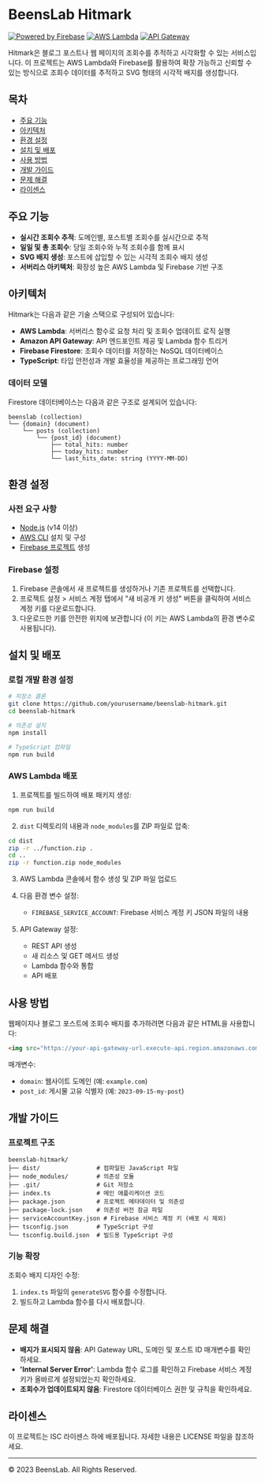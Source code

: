 # BeensLab Hitmark

[![Powered by Firebase](https://img.shields.io/badge/Powered%20by-Firebase-FFCA28?style=flat-square&logo=firebase)](https://firebase.google.com/)
[![AWS Lambda](https://img.shields.io/badge/AWS-Lambda-FF9900?style=flat-square&logo=amazon-aws)](https://aws.amazon.com/lambda/)
[![API Gateway](https://img.shields.io/badge/AWS-API%20Gateway-FF9900?style=flat-square&logo=amazon-aws)](https://aws.amazon.com/api-gateway/)

Hitmark은 블로그 포스트나 웹 페이지의 조회수를 추적하고 시각화할 수 있는 서비스입니다. 이 프로젝트는 AWS Lambda와 Firebase를 활용하여 확장 가능하고 신뢰할 수 있는 방식으로 조회수 데이터를 추적하고 SVG 형태의 시각적 배지를 생성합니다.

## 목차

- [주요 기능](#주요-기능)
- [아키텍처](#아키텍처)
- [환경 설정](#환경-설정)
- [설치 및 배포](#설치-및-배포)
- [사용 방법](#사용-방법)
- [개발 가이드](#개발-가이드)
- [문제 해결](#문제-해결)
- [라이센스](#라이센스)

## 주요 기능

- **실시간 조회수 추적**: 도메인별, 포스트별 조회수를 실시간으로 추적
- **일일 및 총 조회수**: 당일 조회수와 누적 조회수를 함께 표시
- **SVG 배지 생성**: 포스트에 삽입할 수 있는 시각적 조회수 배지 생성
- **서버리스 아키텍처**: 확장성 높은 AWS Lambda 및 Firebase 기반 구조

## 아키텍처

Hitmark는 다음과 같은 기술 스택으로 구성되어 있습니다:

- **AWS Lambda**: 서버리스 함수로 요청 처리 및 조회수 업데이트 로직 실행
- **Amazon API Gateway**: API 엔드포인트 제공 및 Lambda 함수 트리거
- **Firebase Firestore**: 조회수 데이터를 저장하는 NoSQL 데이터베이스
- **TypeScript**: 타입 안전성과 개발 효율성을 제공하는 프로그래밍 언어

### 데이터 모델

Firestore 데이터베이스는 다음과 같은 구조로 설계되어 있습니다:

```
beenslab (collection)
└── {domain} (document)
    └── posts (collection)
        └── {post_id} (document)
            ├── total_hits: number
            ├── today_hits: number
            └── last_hits_date: string (YYYY-MM-DD)
```

## 환경 설정

### 사전 요구 사항

- [Node.js](https://nodejs.org/) (v14 이상)
- [AWS CLI](https://aws.amazon.com/cli/) 설치 및 구성
- [Firebase 프로젝트](https://console.firebase.google.com/) 생성

### Firebase 설정

1. Firebase 콘솔에서 새 프로젝트를 생성하거나 기존 프로젝트를 선택합니다.
2. 프로젝트 설정 > 서비스 계정 탭에서 "새 비공개 키 생성" 버튼을 클릭하여 서비스 계정 키를 다운로드합니다.
3. 다운로드한 키를 안전한 위치에 보관합니다 (이 키는 AWS Lambda의 환경 변수로 사용됩니다).

## 설치 및 배포

### 로컬 개발 환경 설정

```bash
# 저장소 클론
git clone https://github.com/yourusername/beenslab-hitmark.git
cd beenslab-hitmark

# 의존성 설치
npm install

# TypeScript 컴파일
npm run build
```

### AWS Lambda 배포

1. 프로젝트를 빌드하여 배포 패키지 생성:

```bash
npm run build
```

2. `dist` 디렉토리의 내용과 `node_modules`를 ZIP 파일로 압축:

```bash
cd dist
zip -r ../function.zip .
cd ..
zip -r function.zip node_modules
```

3. AWS Lambda 콘솔에서 함수 생성 및 ZIP 파일 업로드

4. 다음 환경 변수 설정:
   - `FIREBASE_SERVICE_ACCOUNT`: Firebase 서비스 계정 키 JSON 파일의 내용

5. API Gateway 설정:
   - REST API 생성
   - 새 리소스 및 GET 메서드 생성
   - Lambda 함수와 통합
   - API 배포

## 사용 방법

웹페이지나 블로그 포스트에 조회수 배지를 추가하려면 다음과 같은 HTML을 사용합니다:

```html
<img src="https://your-api-gateway-url.execute-api.region.amazonaws.com/stage?domain=yourdomain.com&post_id=your-post-id" alt="조회수">
```

매개변수:
- `domain`: 웹사이트 도메인 (예: `example.com`)
- `post_id`: 게시물 고유 식별자 (예: `2023-09-15-my-post`)

## 개발 가이드

### 프로젝트 구조

```
beenslab-hitmark/
├── dist/                # 컴파일된 JavaScript 파일
├── node_modules/        # 의존성 모듈
├── .git/                # Git 저장소
├── index.ts             # 메인 애플리케이션 코드
├── package.json         # 프로젝트 메타데이터 및 의존성
├── package-lock.json    # 의존성 버전 잠금 파일
├── serviceAccountKey.json # Firebase 서비스 계정 키 (배포 시 제외)
├── tsconfig.json        # TypeScript 구성
└── tsconfig.build.json  # 빌드용 TypeScript 구성
```

### 기능 확장

조회수 배지 디자인 수정:

1. `index.ts` 파일의 `generateSVG` 함수를 수정합니다.
2. 빌드하고 Lambda 함수를 다시 배포합니다.

## 문제 해결

- **배지가 표시되지 않음**: API Gateway URL, 도메인 및 포스트 ID 매개변수를 확인하세요.
- **'Internal Server Error'**: Lambda 함수 로그를 확인하고 Firebase 서비스 계정 키가 올바르게 설정되었는지 확인하세요.
- **조회수가 업데이트되지 않음**: Firestore 데이터베이스 권한 및 규칙을 확인하세요.

## 라이센스

이 프로젝트는 ISC 라이센스 하에 배포됩니다. 자세한 내용은 LICENSE 파일을 참조하세요.

---

© 2023 BeensLab. All Rights Reserved.
